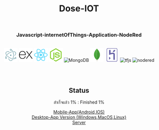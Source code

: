 <h1 align="center">Dose-IOT</h1>
<br/>

<h3 align="center">Javascript-internetOfThings-Application-NodeRed</h3>
<div align="center">

  <br/>
  <img src="https://github.com/devicons/devicon/blob/v2.15.1/icons/electron/electron-original.svg" alt="ElectronJS" width="45" height="45"/>
  <img src="https://github.com/devicons/devicon/blob/v2.15.1/icons/express/express-original.svg" alt="ExpressJS" width="45" height="45"/>
    <img src="https://github.com/devicons/devicon/blob/v2.15.1/icons/react/react-original.svg" alt="ReactJS" width="45" height="45"/>
  <img src="https://github.com/devicons/devicon/blob/v2.15.1/icons/nodejs/nodejs-original.svg" alt="NodeJS" width="45" height="45"/>
    <img src="https://miro.medium.com/max/2400/0*BRl-uL7N9LF-1hiD.png" alt="MongoDB" width="45" height="45"/>
      <img src="https://github.com/devicons/devicon/blob/v2.15.1/icons/mongodb/mongodb-original.svg" alt="MongoDB" width="45" height="45"/>
  <img src="https://github.com/devicons/devicon/blob/v2.15.1/icons/heroku/heroku-original.svg" alt="Heroku" width="45" height="45"/>
  <img src="https://codelabs.developers.google.com/static/codelabs/tensorflowjs-object-detection/img/1aee0ede85885520.png" alt="tfjs" width="45" height="45"/>
  <img src="https://upload.wikimedia.org/wikipedia/commons/2/2b/Node-red-icon.png" alt="nodered" width="45" height="45"/>
 </div>

<br/><br/>
<h2 align="center">Status</h2>
<p align="center">สำเร็จแล้ว 1% : Finished 1%</p>
<div align="center" >
<a  href="https://drive.google.com/file/d/1VJ5Ag0BzugNpBkaY5IbyykULC8T9lqZg/view?usp=share_link">Mobile-App(Android,IOS)</a><br/>
<a  href="https://drive.google.com/file/d/1MZQDPwD7A7bLGYw39D_nji0y6JgRd2Sx/view?usp=share_link">Desktop-App Version (Windows,MacOS,Linux)</a><br/>
  <a  href="https://crud-server-7mzw.vercel.app/">Server</a><br/>
</div>
